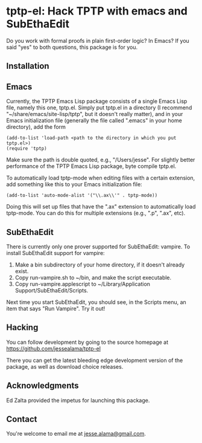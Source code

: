tptp-el: Hack TPTP with emacs and SubEthaEdit
==========

Do you work with formal proofs in plain first-order logic?  In
Emacs?  If you said "yes" to both questions, this package is for
you.

Installation
----------

## Emacs ##

Currently, the TPTP Emacs Lisp package consists of a single Emacs
Lisp file, namely this one, tptp.el.  Simply put tptp.el in a
directory (I recommend "~/share/emacs/site-lisp/tptp", but it
doesn't really matter), and in your Emacs initialization file
(generally the file called ".emacs" in your home directory), add
the form

    (add-to-list 'load-path <path to the directory in which you put tptp.el>)
    (require 'tptp)

Make sure the path is double quoted, e.g., "/Users/jesse".
For slightly better performance of the TPTP Emacs Lisp package,
byte compile tptp.el.

To automatically load tptp-mode when editing files with a certain
extension, add something like this to your Emacs initialization
file:

    (add-to-list 'auto-mode-alist '("\\.ax\\'" . tptp-mode))

Doing this will set up files that have the ".ax" extension to
automatically load tptp-mode.  You can do this for multiple
extensions (e.g., ".p", ".ax", etc).

## SubEthaEdit ##

There is currently only one prover supported for SubEthaEdit: vampire.
To install SubEthaEdit support for vampire:

1. Make a bin subdirectory of your home directory, if it doesn't
already exist.
2. Copy run-vampire.sh to ~/bin, and make the script executable.
3. Copy run-vampire.applescript to ~/Library/Application Support/SubEthaEdit/Scripts.

Next time you start SubEthaEdit, you should see, in the Scripts menu,
an item that says "Run Vampire".  Try it out!

Hacking
-------

You can follow development by going to the source homepage at
  https://github.com/jessealama/tptp-el

There you can get the latest bleeding edge development version of the
package, as well as download choice releases.

Acknowledgments
---------------

Ed Zalta provided the impetus for launching this package.

Contact
----------

You're welcome to email me at jesse.alama@gmail.com.
